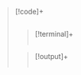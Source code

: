 > [!code]+
> ```go
> 
> ```
> 
> >[!terminal]+
> >```sh
> >
> >```
>
> > [!output]+
> > ```
> > 
> > ```



